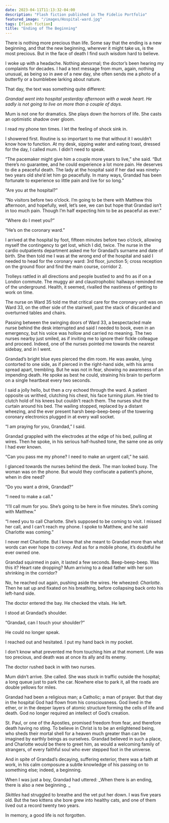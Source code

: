 ```yaml
---
date: 2023-04-11T11:13:32-04:00
description: "Flash fiction published in The Fidelio Portfolio"
featured_image: "/images/Hospital-ward.jpg"
tags: [flash fiction]
title: "Ending of The Beginning"
---
```


There is nothing more precious than life. Some say that the ending is a new beginning, and that the new beginning, wherever it might take us, is the most precious. But in the face of death I find such wisdom hard to believe.

I woke up with a headache. Nothing abnormal; the doctor’s been hearing my complaints for decades. I had a text message from mum, again, nothing unusual, as being so in awe of a new day, she often sends me a photo of a butterfly or a bumblebee larking about nature.

That day, the text was something quite different:   

_Grandad went into hospital yesterday afternoon with a weak heart. He sadly is not going to live on more than a couple of days._ 

Mum is not one for dramatics. She plays down the horrors of life. She casts an optimistic shadow over gloom. 

I read my phone ten times. I let the feeling of shock sink in.  

I showered first. Routine is so important to me that without it I wouldn’t know how to function. At my desk, sipping water and eating toast, dressed for the day, I called mum. I didn’t need to speak. 

“The pacemaker might give him a couple more years to live,” she said. “But there’s no guarantee, and he could experience a lot more pain. He deserves to die a peaceful death. The lady at the hospital said if her dad was ninety-two years old she’d let him go peacefully. In many ways, Grandad has been fortunate to experience so little pain and live for so long.”

“Are you at the hospital?”

“No visitors before two o’clock. I’m going to be there with Matthew this afternoon, and hopefully, well, let’s see, we can but hope that Grandad isn’t in too much pain. Though I’m half expecting him to be as peaceful as ever.”

“Where do I meet you?”

“He’s on the coronary ward.”  

I arrived at the hospital by foot, fifteen minutes before two o’clock, allowing myself the contingency to get lost, which I did, twice. The nurse in the cardio outpatients department asked me for Grandad’s surname and date of birth. She then told me I was at the wrong end of the hospital and said I needed to head for the coronary ward: 3rd floor, junction 5; cross reception on the ground floor and find the main course, corridor 2.

Trolleys rattled in all directions and people bustled to and fro as if on a London commute. The muggy air and claustrophobic hallways reminded me of the underground. Health, it seemed, rivalled the nastiness of getting to work on time.

The nurse on Ward 35 told me that critical care for the coronary unit was on Ward 33, on the other side of the stairwell, past the stack of discarded and overturned tables and chairs.

Passing between the swinging doors of Ward 33, a bespectacled male nurse behind the desk interrupted and said I needed to book, even in an emergency, but his voice was hollow and carried no meaning. The two nurses nearby just smiled, as if inviting me to ignore their fickle colleague and proceed. Indeed, one of the nurses pointed me towards the nearest sidebay, and in I went.  

Grandad’s bright blue eyes pierced the dim room. He was awake, lying contorted to one side, as if pierced in the right-hand side, with his arms spread apart, trembling. But he was not in fear, showing no awareness of an impending death. He spoke as best he could, straining his brain to perform on a single heartbeat every two seconds. 

I said a jolly hello, but then a cry echoed through the ward. A patient opposite us writhed, clutching his chest, his face turning plum. He tried to clutch hold of his knees but couldn’t reach them. The nurses shut the curtain around his bed. The wailing stopped, replaced by a distant wheezing, and the ever present harsh beep-beep-beep of the towering coronary electronics plugged in at every wall socket.       

“I am praying for you, Grandad,” I said.

Grandad grappled with the electrodes at the edge of his bed, pulling at wires. Then he spoke, in his serious half-hushed tone, the same one as only I had ever known.  

“Can you pass me my phone? I need to make an urgent call,” he said.  

I glanced towards the nurses behind the desk. The man looked busy. The woman was on the phone. But would they confiscate a patient’s phone, when in dire need? 

“Do you want a drink, Grandad?”

“I need to make a call.”

“I’ll call mum for you. She’s going to be here in five minutes. She’s coming with Matthew.”

“I need you to call Charlotte. She’s supposed to be coming to visit. I missed her call, and I can’t reach my phone. I spoke to Matthew, and he said Charlotte was coming.”

I never met Charlotte. But I know that she meant to Grandad more than what words can ever hope to convey. And as for a mobile phone, it’s doubtful he ever owned one.   

Grandad squirmed in pain, it lasted a few seconds. Beep-beep-beep. Was this it? Heart rate dropping? Mum arriving to a dead father with her son shrinking in the corridor? 

No, he reached out again, pushing aside the wires. He wheezed: _Charlotte_. Then he sat up and fixated on his breathing, before collapsing back onto his left-hand side. 

The doctor entered the bay. He checked the vitals. He left. 

I stood at Grandad’s shoulder. 

“Grandad, can I touch your shoulder?”

He could no longer speak. 

I reached out and hesitated. I put my hand back in my pocket. 

I don't know what prevented me from touching him at that moment. Life was too precious, and death was at once its ally and its enemy.

The doctor rushed back in with two nurses.  

Mum didn’t arrive. She called. She was stuck in traffic outside the hospital; a long queue just to park the car. Nowhere else to park it, all the roads are double yellows for miles. 

Grandad had been a religious man; a Catholic; a man of prayer. But that day in the hospital God had flown from his consciousness. God lived in the ether, or in the deeper layers of atomic structure forming the cells of life and death. God no longer required an intellect of God’s creation.  

St. Paul, or one of the Apostles, promised freedom from fear, and therefore death having no sting. To believe in Christ is to be an enlightened being, who sheds their mortal shell for a heaven much greater than can be imagined by earthly beings as ourselves. Grandad believed in such a place, and Charlotte would be there to greet him, as would a welcoming family of strangers, of every faithful soul who ever stepped foot in the universe. 
  
And in spite of Grandad’s decaying, suffering exterior, there was a faith at work, in his calm composure a subtle knowledge of his passing on to something else; indeed, a beginning. 

When I was just a boy, Grandad had uttered: _When there is an ending, there is also a new beginning. _

_Skittles_ had struggled to breathe and the vet put her down. I was five years old. But the two kittens she bore grew into healthy cats, and one of them lived out a record twenty two years. 

In memory, a good life is not forgotten.
